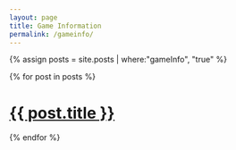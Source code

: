 ```yaml
---
layout: page
title: Game Information
permalink: /gameinfo/
---
```


{% assign posts = site.posts | where:"gameInfo", "true" %}

{% for post in posts %}
	<h1><a href="{{ site.baseurl }}{{ post.url }}">{{ post.title }}</a></h1>
{% endfor %}
